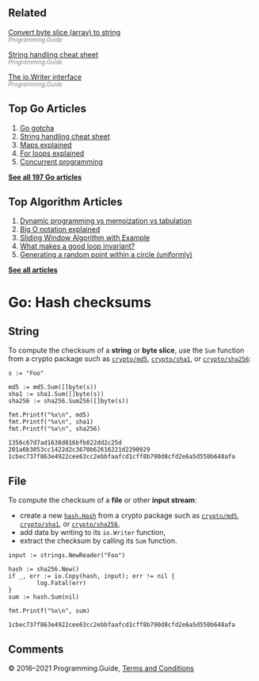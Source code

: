 ## Related

[Convert byte slice (array) to string](convert-byte-slice-to-string.html)  
<span style="color: grey; font-style: italic; font-size: smaller">Programming.Guide</span>

[String handling cheat sheet](string-functions-reference-cheat-sheet.html)  
<span style="color: grey; font-style: italic; font-size: smaller">Programming.Guide</span>

[The io.Writer interface](io-writer-interface-explained.html)  
<span style="color: grey; font-style: italic; font-size: smaller">Programming.Guide</span>

## Top Go Articles

1.  [Go gotcha](go-gotcha.html)
2.  [String handling cheat sheet](string-functions-reference-cheat-sheet.html)
3.  [Maps explained](maps-explained.html)
4.  [For loops explained](for-loop.html)
5.  [Concurrent programming](go-concurrency-tutorial.html)

[**See all 197 Go articles**](index.html)

## Top Algorithm Articles

1.  [Dynamic programming vs memoization vs tabulation](../dynamic-programming-vs-memoization-vs-tabulation.html)
2.  [Big O notation explained](../big-o-notation-explained.html)
3.  [Sliding Window Algorithm with Example](../sliding-window-example.html)
4.  [What makes a good loop invariant?](../what-makes-a-good-loop-invariant.html)
5.  [Generating a random point within a circle (uniformly)](../random-point-within-circle.html)

[**See all articles**](../index.html)

# Go: Hash checksums

## String

To compute the checksum of a **string** or **byte slice**, use the `Sum` function from a crypto package such as [`crypto/md5`](https://golang.org/pkg/crypto/md5/), [`crypto/sha1`](https://golang.org/pkg/crypto/sha1/), or [`crypto/sha256`](https://golang.org/pkg/crypto/sha256/):

    s := "Foo"

    md5 := md5.Sum([]byte(s))
    sha1 := sha1.Sum([]byte(s))
    sha256 := sha256.Sum256([]byte(s))

    fmt.Printf("%x\n", md5)
    fmt.Printf("%x\n", sha1)
    fmt.Printf("%x\n", sha256)

    1356c67d7ad1638d816bfb822dd2c25d
    201a6b3053cc1422d2c3670b62616221d2290929
    1cbec737f863e4922cee63cc2ebbfaafcd1cff8b790d8cfd2e6a5d550b648afa

## File

To compute the checksum of a **file** or other **input stream**:

- create a new [`hash.Hash`](https://golang.org/pkg/hash/#Hash) from a crypto package such as [`crypto/md5`](https://golang.org/pkg/crypto/md5/), [`crypto/sha1`](https://golang.org/pkg/crypto/sha1/), or [`crypto/sha256`](https://golang.org/pkg/crypto/sha256/),
- add data by writing to its `io.Writer` function,
- extract the checksum by calling its `Sum` function.

<!-- -->

    input := strings.NewReader("Foo")

    hash := sha256.New()
    if _, err := io.Copy(hash, input); err != nil {
            log.Fatal(err)
    }
    sum := hash.Sum(nil)

    fmt.Printf("%x\n", sum)

    1cbec737f863e4922cee63cc2ebbfaafcd1cff8b790d8cfd2e6a5d550b648afa

## Comments



© 2016–2021 Programming.Guide, [Terms and Conditions](../terms-and-conditions.html)
